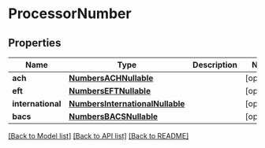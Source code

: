 # ProcessorNumber

## Properties
Name | Type | Description | Notes
------------ | ------------- | ------------- | -------------
**ach** | [**NumbersACHNullable**](NumbersACHNullable.md) |  | [optional] 
**eft** | [**NumbersEFTNullable**](NumbersEFTNullable.md) |  | [optional] 
**international** | [**NumbersInternationalNullable**](NumbersInternationalNullable.md) |  | [optional] 
**bacs** | [**NumbersBACSNullable**](NumbersBACSNullable.md) |  | [optional] 

[[Back to Model list]](../README.md#documentation-for-models) [[Back to API list]](../README.md#documentation-for-api-endpoints) [[Back to README]](../README.md)


